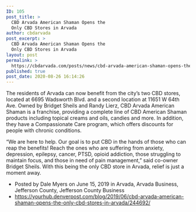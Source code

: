 ```yaml
---
ID: 105
post_title: >
  CBD Arvada American Shaman Opens the
  Only CBD Stores in Arvada
author: cbdarvada
post_excerpt: >
  CBD Arvada American Shaman Opens the
  Only CBD Stores in Arvada
layout: post
permalink: >
  https://cbdarvada.com/posts/news/cbd-arvada-american-shaman-opens-the-only-cbd-stores-in-arvada/
published: true
post_date: 2020-08-26 16:14:26
---
```

<!-- wp:paragraph -->
<p>The residents of Arvada can now benefit from the city’s two CBD stores, located at 6695 Wadsworth Blvd. and a second location at 11651 W 64th Ave. Owned by Bridget Sheils and Randy Lierz, CBD Arvada American Shaman is a franchise, providing a complete line of CBD American Shaman products including topical creams and oils, candies and more. In addition, they have a Compassionate Care program, which offers discounts for people with chronic conditions.</p>
<!-- /wp:paragraph -->

<!-- wp:paragraph -->
<p>“We are here to help. Our goal is to put CBD in the hands of those who can reap the benefits! Reach the ones who are suffering from anxiety, depression, epilepsy, cancer, PTSD, opioid addiction, those struggling to maintain focus, and those in need of pain management,” said co-owner Bridget Sheils. With this being the only CBD store in Arvada, relief is just a moment away.</p>
<!-- /wp:paragraph -->

<!-- wp:list -->
<ul><li>Posted by Dale Myers on June 15, 2019 in Arvada, Arvada Business, Jefferson County, Jefferson County Business</li><li><a href="https://yourhub.denverpost.com/blog/2019/06/cbd-arvada-american-shaman-opens-the-only-cbd-stores-in-arvada/244692/">https://yourhub.denverpost.com/blog/2019/06/cbd-arvada-american-shaman-opens-the-only-cbd-stores-in-arvada/244692/</a></li></ul>
<!-- /wp:list -->